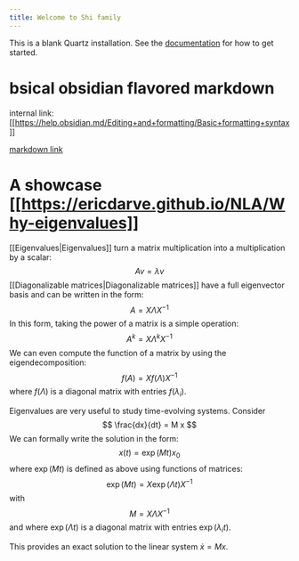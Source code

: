 ```yaml
---
title: Welcome to Shi family
---
```


This is a blank Quartz installation.
See the [documentation](https://quartz.jzhao.xyz) for how to get started.

# bsical obsidian flavored markdown
internal link: [[https://help.obsidian.md/Editing+and+formatting/Basic+formatting+syntax]]

[markdown link](https://help.obsidian.md/Editing+and+formatting/Basic+formatting+syntax)

# A showcase [[https://ericdarve.github.io/NLA/Why-eigenvalues]]
[[Eigenvalues|Eigenvalues]] turn a matrix multiplication into a multiplication by a scalar:
$$
A v = \lambda v
$$
[[Diagonalizable matrices|Diagonalizable matrices]] have a full eigenvector basis and can be written in the form:
$$
A = X \Lambda X^{-1}
$$
In this form, taking the power of a matrix is a simple operation:
$$
A^k = X \Lambda^k X^{-1}
$$
We can even compute the function of a matrix by using the eigendecomposition:
$$
f(A) = X f(\Lambda) X^{-1}
$$
where $f(\Lambda)$ is a diagonal matrix with entries $f(\lambda_i)$.

Eigenvalues are very useful to study time-evolving systems. Consider
$$
\frac{dx}{dt} = M x
$$
We can formally write the solution in the form:
$$
x(t) = \exp(Mt) x_0
$$
where $\exp(Mt)$ is defined as above using functions of matrices:
$$
\exp(Mt) = X \exp(\Lambda t) X^{-1}
$$
with
$$
M = X \Lambda X^{-1}
$$
and where $\exp(\Lambda t)$ is a diagonal matrix with entries $\exp(\lambda_i t)$.

This provides an exact solution to the linear system $\dot{x} = Mx$.
